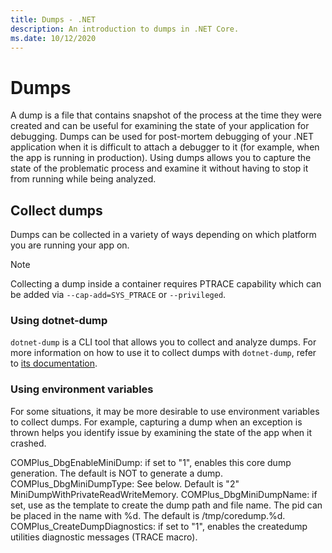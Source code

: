 ```yaml
---
title: Dumps - .NET
description: An introduction to dumps in .NET Core.
ms.date: 10/12/2020
---
```


# Dumps

A dump is a file that contains snapshot of the process at the time they were created and can be useful for examining the state of your application for debugging. Dumps can be used for post-mortem debugging of your .NET application when it is difficult to attach a debugger to it (for example, when the app is running in production). Using dumps allows you to capture the state of the problematic process and examine it without having to stop it from running while being analyzed.

## Collect dumps

Dumps can be collected in a variety of ways depending on which platform you are running your app on.

> [!NOTE]
> Collecting a dump inside a container requires PTRACE capability which can be added via `--cap-add=SYS_PTRACE` or `--privileged`.

### Using dotnet-dump

`dotnet-dump` is a CLI tool that allows you to collect and analyze dumps. For more information on how to use it to collect dumps with `dotnet-dump`, refer to [its documentation](dotnet-dump.md).

### Using environment variables

For some situations, it may be more desirable to use environment variables to collect dumps. For example, capturing a dump when an exception is thrown helps you identify issue by examining the state of the app when it crashed.



COMPlus_DbgEnableMiniDump: if set to "1", enables this core dump generation. The default is NOT to generate a dump.
COMPlus_DbgMiniDumpType: See below. Default is "2" MiniDumpWithPrivateReadWriteMemory.
COMPlus_DbgMiniDumpName: if set, use as the template to create the dump path and file name. The pid can be placed in the name with %d. The default is /tmp/coredump.%d.
COMPlus_CreateDumpDiagnostics: if set to "1", enables the createdump utilities diagnostic messages (TRACE macro).

##